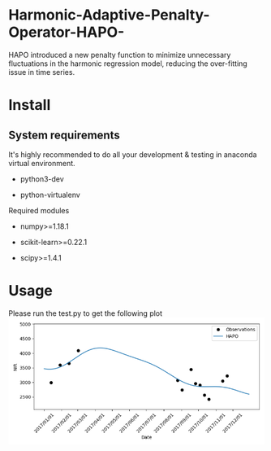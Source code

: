 # Harmonic-Adaptive-Penalty-Operator-HAPO-
HAPO introduced a new penalty function to minimize unnecessary fluctuations in the harmonic regression model, reducing the over-fitting issue in time series. 

# Install
## System requirements
It's highly recommended to do all your development & testing in anaconda virtual environment.

* python3-dev

* python-virtualenv

Required modules

* numpy>=1.18.1

* scikit-learn>=0.22.1

* scipy>=1.4.1

# Usage

Please run the test.py to get the following plot
![alt text](https://github.com/zhouqiang06/Harmonic-Adaptive-Penalty-Operator-HAPO-/blob/main/tests/test_plot.png?raw=true)
